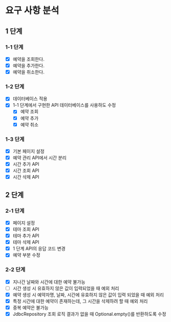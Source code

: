 # 요구 사항 분석
## 1 단계
### 1-1 단계
- [x] 예약을 조회한다.
- [x] 예약을 추가한다.
- [x] 예약을 취소한다.

### 1-2 단계
- [x] 데이터베이스 적용
- [x] 1-1 단계에서 구현한 API 데이터베이스를 사용하도 수정
  - [x] 예약 조회
  - [x] 예약 추가
  - [x] 예약 취소

### 1-3 단계
- [x] 기본 페이지 설정
- [x] 예약 관리 API에서 시간 분리
- [x] 시간 추가 API
- [x] 시간 조회 API
- [x] 시간 삭제 API

## 2 단계
### 2-1 단계
- [x] 페이지 설정
- [x] 테마 조회 API
- [x] 테마 추가 API
- [x] 테마 삭제 API
- [x] 1 단계 API의 응답 코드 변경
- [x] 예약 부분 수정

### 2-2 단계
- [x] 지나간 날짜와 시간에 대한 예약 불가능
- [ ] 시간 생성 시 유효하지 않은 값이 입력되었을 때 예외 처리
- [x] 예약 생성 시 예약자명, 날짜, 시간에 유효하지 않은 값이 입력 되었을 때 예외 처리
- [x] 특정 시간에 대한 예약이 존재하는데, 그 시간을 삭제하려 할 때 예외 처리
- [x] 중복 예약은 불가능
- [x] JdbcRepository 조회 로직 결과가 없을 때 Optional.empty()를 반환하도록 수정

